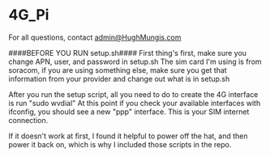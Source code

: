 # 4G_Pi
For all questions, contact admin@HughMungis.com

####BEFORE YOU RUN setup.sh####
First thing's first, make sure you change APN, user, and password in setup.sh
The sim card I'm using is from soracom, if you are using something else, make sure you get that information from your provider and change out what is in setup.sh

After you run the setup script, all you need to do to create the 4G interface is run "sudo wvdial"
At this point if you check your available interfaces with ifconfig, you should see a new "ppp" interface. This is your SIM internet connection.

If it doesn't work at first, I found it helpful to power off the hat, and then power it back on, which is why I included those scripts in the repo.
